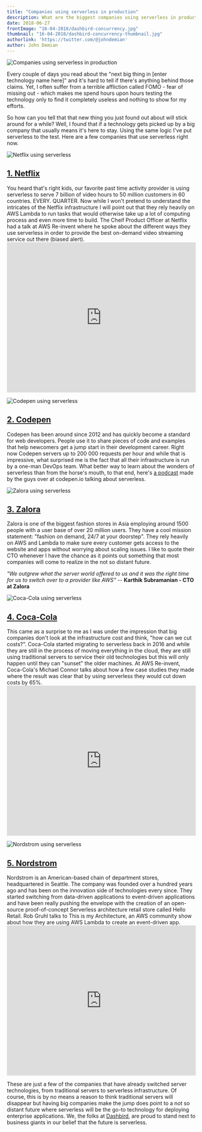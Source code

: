 ```yaml
---
title: "Companies using serverless in production"
description: What are the biggest companies using serverless in production right now.
date: 2018-06-27
frontImage: "16-04-2018/dashbird-concurrency.jpg"
thumbnail: "16-04-2018/dashbird-concurrency-thumbnail.jpg"
authorlink: 'https://twitter.com/@johndemian'
author: John Demian
---
```


![Companies using serverless in production](/images/blog/16-04-2018/dashbird-concurrency.jpg)

Every couple of days you read about the "next big thing in [enter technology name here]" and it's hard to tell if there's anything behind those claims. Yet, I often suffer from a terrible affliction called FOMO - fear of missing out - which makes me spend hours upon hours testing the technology only to find it completely useless and nothing to show for my efforts.

So how can you tell that that new thing you just found out about will stick around for a while? Well, I found that if a technology gets picked up by a big company that usually means it's here to stay. Using the same logic I've put serverless to the test. Here are a few companies that use serverless right now.


![Netflix using serverless](/images/blog/2018-06-27/netflix-serverless.jpg)
<h2><a href="https://netflix.com/">1. Netflix</a> </h2>
You heard that's right kids, our favorite past time activity provider is using serverless to serve 7 billion of video hours to 50 million customers in 60 countries. EVERY. QUARTER. Now while I won't pretend to understand the intricates of the Netflix infrastructure I will point out that they rely heavily on AWS Lambda to run tasks that would otherwise take up a lot of computing process and even more time to build. The Cheif Product Officer at Netflix had a talk at AWS Re-invent where he spoke about the different ways they use serverless in order to provide the best on-demand video streaming service out there (biased alert).

<iframe width="100%"  height="400px" src="https://www.youtube.com/embed/hU25CIRPIJo" frameborder="0" allow="autoplay; encrypted-media" allowfullscreen></iframe>


![Codepen using serverless](/images/blog/2018-06-27/codepen-serverless.jpg)
<h2><a href="https://codepen.io">2. Codepen</a></h2>
Codepen has been around since 2012 and has quickly become a standard for web developers. People use it to share pieces of code and examples that help newcomers get a jump start in their development career. 
Right now Codepen servers up to 200 000 requests per hour and while that is impressive, what surprised me is the fact that all their infrastructure is run by a one-man DevOps team.
What better way to learn about the wonders of serverless than from the horse's mouth, to that end, here's <a href="https://blog.codepen.io/2018/02/06/160-serverless/"> a podcast</a> made by the guys over at codepen.io talking about serverless.


![Zalora using serverless](/images/blog/2018-06-27/zalora-serverless.jpg)
<h2><a href="https://zalora.com">3. Zalora</a></h2>
Zalora is one of the biggest fashion stores in Asia employing around 1500 people with a user base of over 20 million users.
They have a cool mission statement: "fashion on demand, 24/7 at your doorstep". They rely heavily on AWS and Lambda to make sure every customer gets access to the website and apps without worrying about scaling issues.
I like to quote their CTO whenever I have the chance as it points out something that most companies will come to realize in the not so distant future.

<i>"We outgrew what the server world offered to us and it was the right time for us to switch over to a provider like AWS" </i  >-- <strong>Karthik Subramanian - CTO at Zalora</strong>

![Coca-Cola using serverless](/images/blog/2018-06-27/coca-cola-serverless.jpg)
<h2><a href="http://www.coca-cola.com/">4. Coca-Cola</a></h2>
This came as a surprise to me as I was under the impression that big companies don't look at the infrastructure cost and think, "how can we cut costs?". Coca-Cola started migrating to serverless back in 2016 and while they are still in the process of moving everything in the cloud, they are still using traditional servers to service their old technologies but this will only happen until they can "sunset" the older machines. At AWS Re-invent, Coca-Cola's Michael Connor talks about how a few case studies they made where the result was clear that by using serverless they would cut down costs by 65%.
<iframe width="100%"  height="400px" src="https://www.youtube.com/embed/yErmil00DYs" frameborder="0" allow="autoplay; encrypted-media" allowfullscreen></iframe>

![Nordstrom using serverless](/images/blog/2018-06-27/nordstrom-serverless.jpg)
<h2><a href="https://shop.nordstrom.com/">5. Nordstrom</a></h2>
Nordstrom is an  American-based chain of department stores, headquartered in Seattle. The company was founded over a hundred years ago and has been on the innovation side of technologies every since. They started switching from data-driven applications to event-driven applications and have been really pushing the envelope with the creation of an open-source proof-of-concept Serverless architecture retail store called Hello Retail. Rob Gruhl talks to This is my Architecture, an AWS community show about how they are using AWS Lambda to create an event-driven app.
<iframe width="100%"  height="400px" src="https://www.youtube.com/embed/O7PTtm_3Os4" frameborder="0" allow="autoplay; encrypted-media" allowfullscreen></iframe>

These are just a few of the companies that have already switched server technologies, from traditional servers to serverless infrastructure. Of course, this is by no means a reason to think traditional servers will disappear but having big companies make the jump does point to a not so distant future where serverless will be the go-to technology for deploying enterprise applications. We, the folks at <a href="https://dashbird.io">Dashbird</a>, are proud to stand next to business giants in our belief that the future is serverless</strong>.